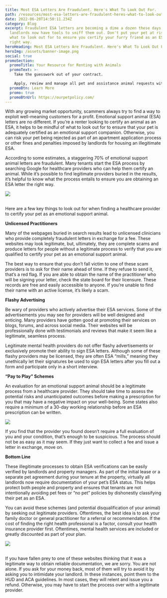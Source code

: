 ```yaml
---
title: Most ESA Letters Are Fraudulent. Here's What To Look Out For.
path: /resources/most-esa-letters-are-fraudulent-heres-what-to-look-out-for
date: 2022-06-20T14:50:11.234Z
category: Blog
excerpt: Fraudulent ESA letters are becoming a dime a dozen these days, and
  landlords now have tools to sniff them out. Don't put your pet at risk. Here's
  what to look out for to ensure you certify your furry friend as an ESA the
  right way.
heroHeading: Most ESA Letters Are Fraudulent. Here's What To Look Out For.
heroImg: /assets/banner-image.png
social: true
promoSection:
  promoTitle: Your Resource for Renting with Animals
  promoText: >-
    Take the guesswork out of your contract. 

    Apply, review and manage all pet and assistance animal requests with ease at your rental. 
  promoBtn: Learn More
  promo: true
  promoBtnUrl: https://ourpetpolicy.com/
---
```

With any growing market opportunity, scammers always try to find a way to exploit well-meaning customers for a profit. Emotional support animal (ESA) letters are no different. If you’re a renter looking to certify an animal as an ESA, it helps to be mindful of what to look out for to ensure that your pet is adequately certified as an emotional support companion. Otherwise, you can risk your pet being rejected as part of an apartment application process or other fines and penalties imposed by landlords for housing an illegitimate ESA.

According to some estimates, a staggering 70% of emotional support animal letters are fraudulent. Many tenants start the ESA process by searching Google for healthcare providers who can help them certify an animal. While it’s possible to find legitimate providers buried in the results, it’s helpful to know what the process entails to ensure you are obtaining an ESA letter the right way.



![](/assets/fraud1.png)

\
Here are a few key things to look out for when finding a healthcare provider to certify your pet as an emotional support animal.



**Unlicensed Practitioners**

Many of the webpages buried in search results lead to unlicensed clinicians who provide completely fraudulent letters in exchange for a fee. These websites may look legitimate, but, ultimately, they are complete scams and produce letters for people without a legitimate process to verify that you are qualified to certify your pet as an emotional support animal. 



The best way to ensure that you don’t fall victim to one of these scam providers is to ask for their name ahead of time. If they refuse to send it, that’s a red flag. If you are able to obtain the name of the practitioner who will be signing your letter, check the state board for their licensure. These records are free and easily accessible to anyone. If you’re unable to find their name with an active license, it’s likely a scam.



**Flashy Advertising**

Be wary of providers who actively advertise their ESA services. Some of the advertisements you may see for providers will be well designed and enticing. Many providers have gotten good at promoting their services on blogs, forums, and across social media. Their websites will be professionally done with testimonials and reviews that make it seem like a legitimate, seamless process. 



Legitimate mental health providers do not offer flashy advertisements or exclusively promote their ability to sign ESA letters. Although some of these flashy providers may be licensed, they are often ESA “mills,” meaning they unethically let their signatures be used to sign ESA letters after you fill out a form and participate only in a short interview. 



**“Pay to Play” Schemes**

An evaluation for an emotional support animal should be a legitimate process from a healthcare provider. They should take time to assess the potential risks and unanticipated outcomes before making a prescription for you that may have a negative impact on your well-being. Some states also require a minimum of a 30-day working relationship before an ESA prescription can be written. 

![](/assets/fraud2.png)

If you find that the provider you found doesn’t require a full evaluation of you and your condition, that’s enough to be suspicious. The process should not be as easy as it may seem. If they just want to collect a fee and issue a letter in exchange, move on.



**Bottom Line**

These illegitimate processes to obtain ESA verifications can be easily verified by landlords and property managers. As part of the initial lease or a separate pet agreement during your tenure at the property, virtually all landlords now require documentation of your pet’s ESA status. This helps protect both people and property and ensures that tenants are not intentionally avoiding pet fees or “no pet” policies by dishonestly classifying their pet as an ESA.



You can avoid these schemes (and potential disqualification of your animal) by seeking out legitimate providers. Oftentimes, the best idea is to ask your family doctor or general practitioner for a referral or recommendation. If the cost of finding the right health professional is a factor, consult your health insurance provider first. Oftentimes, mental health services are included or greatly discounted as part of your plan.



![](/assets/fraud4.png)

\
If you have fallen prey to one of these websites thinking that it was a legitimate way to obtain reliable documentation, we are sorry. You are not alone. If you ask for your money back, most of them will try to avoid it by asking you to intimidate your landlord. In these instances, point them to the HUD and ACA guidelines. In most cases, they will relent and issue you a refund. Otherwise, you may have to start the process over with a legitimate provider.